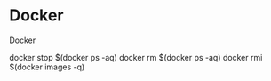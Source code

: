 # Docker
Docker

docker stop $(docker ps -aq)
docker rm $(docker ps -aq)
docker rmi $(docker images -q)
